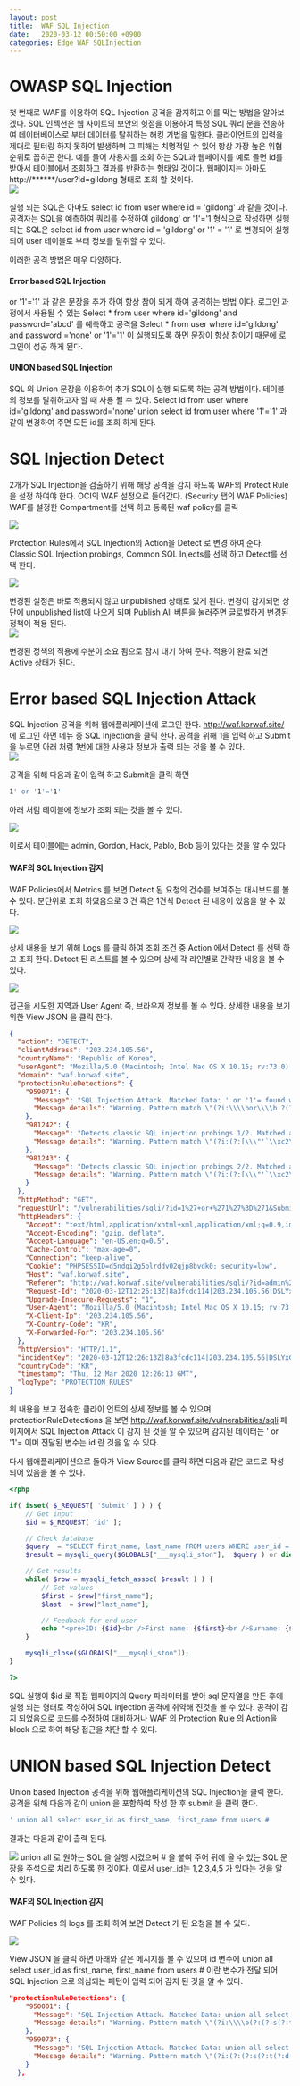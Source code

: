 ```yaml
---
layout: post
title:  WAF SQL Injection
date:   2020-03-12 00:50:00 +0900
categories: Edge WAF SQLInjection
---
```

# OWASP SQL Injection
첫 번째로 WAF를 이용하여 SQL Injection 공격을 감지하고 이를 막는 방법을 알아보겠다.
SQL 인젝션은 웹 사이트의 보안의 헛점을 이용하여 특정 SQL 쿼리 문을 전송하여 데이터베이스로 부터 데이터를 탈취하는 해킹 기법을 말한다. 클라이언트의 입력을 제대로 필터링 하지 못하여 발생하며 그 피해는 치명적일 수 있어 항상 가장 높은 위협 순위로 꼽히곤 한다. 예를 들어 사용자를 조회 하는 SQL과 웹페이지를 예로 들면 id를 받아서 테이블에서 조회하고 결과를 반환하는 형태일 것이다. 웹페이지는 아마도 http://******/user?id=gildong 형태로 조회 할 것이다.     
![](/image/waf-sqlinjection/waf-01.png)


실행 되는 SQL은 아마도 select id from user where id = 'gildong' 과 같을 것이다. 공격자는 SQL을 예측하여 쿼리를 수정하여 gildong' or '1'='1 형식으로 작성하면 실행되는 SQL은 select id from user where id = 'gildong' or '1' = '1' 로 변경되어 실행 되어 user 테이블로 부터 정보를 탈취할 수 있다.

이러한 공격 방법은 매우 다양하다.

#### Error based SQL Injection
or '1'='1' 과 같은 문장을 추가 하여 항상 참이 되게 하여 공격하는 방법 이다. 로그인 과정에서 사용될 수 있는 Select * from user where id='gildong' and password='abcd' 를 예측하고 공격을 Select * from user where id='gildong' and password ='none' or '1'='1' 이 실행되도록 하면 문장이 항상 참이기 때문에 로그인이 성공 하게 된다.

#### UNION based SQL Injection
SQL 의 Union 문장을 이용하여 추가 SQL이 실행 되도록 하는 공격 방법이다. 테이블의 정보를 탈취하고자 할 때 사용 될 수 있다. Select id from user where id='gildong' and password='none' union select id from user where '1'='1' 과 같이 변경하여 주면 모든 id를 조회 하게 된다.


# SQL Injection Detect
2개가 SQL Injection을 검출하기 위해 해당 공격을 감지 하도록 WAF의 Protect Rule을 설정 하여야 한다. OCI의 WAF 설정으로 들어간다. (Security 탭의 WAF Policies)
WAF를 설정한 Compartment를 선택 하고 등록된 waf policy를 클릭    

![](/image/waf-sqlinjection/waf-02.png)

Protection Rules에서 SQL Injection의 Action을 Detect 로 변경 하여 준다. Classic SQL Injection probings, Common SQL Injects를 선택 하고 Detect를 선택 한다.

![](/image/waf-sqlinjection/waf-03.png)

변경된 설정은 바로 적용되지 않고 unpublished 상태로 있게 된다. 변경이 감지되면 상단에 unpublished list에 나오게 되며 Publish All 버튼을 눌러주면 글로벌하게 변경된 정책이 적용 된다.   
![](/image/waf-sqlinjection/waf-04.png)

변경된 정책의 적용에 수분이 소요 됨으로 잠시 대기 하여 준다. 적용이 완료 되면 Active 상태가 된다.

# Error based SQL Injection Attack
SQL Injection 공격을 위해 웹애플리케이션에 로그인 한다. http://waf.korwaf.site/ 에 로그인 하면 메뉴 중 SQL Injection을 클릭 한다. 공격을 위해 1을 입력 하고 Submit을 누르면 아래 처럼 1번에 대한 사용자 정보가 출력 되는 것을 볼 수 있다.   
![](/image/waf-sqlinjection/waf-05.png)

공격을 위해 다음과 같이 입력 하고 Submit을 클릭 하면

```bash
1' or '1'='1'    
```

아래 처럼 테이블에 정보가 조회 되는 것을 볼 수 있다.

![](/image/waf-sqlinjection/waf-06.png)

이로서 테이블에는 admin, Gordon, Hack, Pablo, Bob 등이 있다는 것을 알 수 있다

#### WAF의 SQL Injection 감지
WAF Policies에서 Metrics 를 보면 Detect 된 요청의 건수를 보여주는 대시보드를 볼 수 있다. 분단위로 조회 하였음으로 3 건 혹은 1건식 Detect 된 내용이 있음을 알 수 있다.   

![](/image/waf-sqlinjection/waf-07.png)

상세 내용을 보기  위해 Logs 를 클릭 하여 조회 조건 중 Action 에서 Detect 를 선택 하고 조회 한다.
Detect 된 리스트를 볼 수 있으며 상세 각 라인별로 간략한 내용을 볼 수 있다. 

![](/image/waf-sqlinjection/waf-08.png)

접근을 시도한 지역과 User Agent 즉, 브라우저 정보를 볼 수 있다. 상세한 내용을 보기 위한 View JSON 을 클릭 한다. 

```json
{
  "action": "DETECT",
  "clientAddress": "203.234.105.56", 
  "countryName": "Republic of Korea",
  "userAgent": "Mozilla/5.0 (Macintosh; Intel Mac OS X 10.15; rv:73.0) Gecko/20100101 Firefox/73.0",
  "domain": "waf.korwaf.site",
  "protectionRuleDetections": {
    "959071": {
      "Message": "SQL Injection Attack. Matched Data: ' or '1'= found within ARGS:id: 1' or '1'='1",
      "Message details": "Warning. Pattern match \"(?i:\\\\bor\\\\b ?(?:\\\\d{1,10}|[\\\\'\\\"][^=]{1,10}[\\\\'\\\"]) ?[=<>]+|(?i:'\\\\s+x?or\\\\s+.{1,20}[+\\\\-!<>=])|\\\\b(?i:x?or)\\\\b\\\\s+(\\\\d{1,10}|'[^=]{1,10}')|\\\\b(?i:x?or)\\\\b\\\\s+(\\\\d{1,10}|'[^=]{1,10}')\\\\s*?[=<>])\" at ARGS:id."
    },
    "981242": {
      "Message": "Detects classic SQL injection probings 1/2. Matched attack string: [1' or '1'='1] in [ARGS:id];",
      "Message details": "Warning. Pattern match \"(?i:(?:[\\\"'`\\xc2\\xb4\\xe2\\x80\\x99\\xe2\\x80\\x98]\\\\s*?(x?or|div|like|between|and)\\\\s*?[\\\"'`\\xc2\\xb4\\xe2\\x80\\x99\\xe2\\x80\\x98]?\\\\d)|(?:\\\\\\\\x(?:23|27|3d))|(?:^.?[\\\"'`\\xc2\\xb4\\xe2\\x80\\x99\\xe2\\x80\\x98]$)|(?:(?:^[\\\"'`\\xc2\\xb4\\xe2\\x80\\x99\\xe2\\x80\\x98\\\\\\\\]*?(?:[\\\\ ...\" at ARGS:id."
    },
    "981243": {
      "Message": "Detects classic SQL injection probings 2/2. Matched attack string: [1' or '1'='1] in [ARGS:id];",
      "Message details": "Warning. Pattern match \"(?i:(?:[\\\"'`\\xc2\\xb4\\xe2\\x80\\x99\\xe2\\x80\\x98]\\\\s*?\\\\*.+(?:x?or|div|like|between|and|id)\\\\W*?[\\\"'`\\xc2\\xb4\\xe2\\x80\\x99\\xe2\\x80\\x98]\\\\d)|(?:\\\\^[\\\"'`\\xc2\\xb4\\xe2\\x80\\x99\\xe2\\x80\\x98])|(?:^[\\\\w\\\\s\\\"'`\\xc2\\xb4\\xe2\\x80\\x99\\xe2\\x80\\x98-]+(?<=and\\\\s)(?<=or|xor ...\" at ARGS:id."
    }
  },
  "httpMethod": "GET",
  "requestUrl": "/vulnerabilities/sqli/?id=1%27+or+%271%27%3D%271&Submit=Submit",
  "httpHeaders": {
    "Accept": "text/html,application/xhtml+xml,application/xml;q=0.9,image/webp,*/*;q=0.8",
    "Accept-Encoding": "gzip, deflate",
    "Accept-Language": "en-US,en;q=0.5",
    "Cache-Control": "max-age=0",
    "Connection": "keep-alive",
    "Cookie": "PHPSESSID=d5ndqi2g5olrddv02qjp8bvdk0; security=low",
    "Host": "waf.korwaf.site",
    "Referer": "http://waf.korwaf.site/vulnerabilities/sqli/?id=admin%27+or+1%3D1+%23&Submit=Submit",
    "Request-Id": "2020-03-12T12:26:13Z|8a3fcdc114|203.234.105.56|DSLYxGAAHQ",
    "Upgrade-Insecure-Requests": "1",
    "User-Agent": "Mozilla/5.0 (Macintosh; Intel Mac OS X 10.15; rv:73.0) Gecko/20100101 Firefox/73.0",
    "X-Client-Ip": "203.234.105.56",
    "X-Country-Code": "KR",
    "X-Forwarded-For": "203.234.105.56"
  },
  "httpVersion": "HTTP/1.1",
  "incidentKey": "2020-03-12T12:26:13Z|8a3fcdc114|203.234.105.56|DSLYxGAAHQ",
  "countryCode": "KR",
  "timestamp": "Thu, 12 Mar 2020 12:26:13 GMT",
  "logType": "PROTECTION_RULES"
}   
```

위 내용을 보고 접속한 클라이 언트의 상세 정보를 볼 수 있으며 protectionRuleDetections 을 보면 http://waf.korwaf.site/vulnerabilities/sqli 페이지에서 SQL Injection Attack 이 감지 된 것을 알 수 있으며 감지된 데이터는 ' or '1'= 이며 전달된 변수는 id 란 것을 알 수 있다.

다시 웹애플리케이션으로 돌아가 View Source를 클릭 하면 다음과 같은 코드로 작성되어 있음을 볼 수 있다.

```php
<?php

if( isset( $_REQUEST[ 'Submit' ] ) ) {
    // Get input
    $id = $_REQUEST[ 'id' ];

    // Check database
    $query  = "SELECT first_name, last_name FROM users WHERE user_id = '$id';";
    $result = mysqli_query($GLOBALS["___mysqli_ston"],  $query ) or die( '<pre>' . ((is_object($GLOBALS["___mysqli_ston"])) ? mysqli_error($GLOBALS["___mysqli_ston"]) : (($___mysqli_res = mysqli_connect_error()) ? $___mysqli_res : false)) . '</pre>' );

    // Get results
    while( $row = mysqli_fetch_assoc( $result ) ) {
        // Get values
        $first = $row["first_name"];
        $last  = $row["last_name"];

        // Feedback for end user
        echo "<pre>ID: {$id}<br />First name: {$first}<br />Surname: {$last}</pre>";
    }

    mysqli_close($GLOBALS["___mysqli_ston"]);
}

?> 
```
SQL 실행이 $id 로 직접 웹페이지의 Query 파라미터를 받아 sql 문자열을 만든 후에 실행 되는 형태로 작성하여 SQL injection 공격에 취약해 진것을 볼 수 있다. 공격이 감지 되었음으로 코드를 수정하여 대비하거나 WAF 의 Protection Rule 의 Action을 block 으로 하여 해당 접근을 차단 할 수 있다.

# UNION based SQL Injection Detect
Union based Injection 공격을 위해 웹애플리케이션의 SQL Injection을 클릭 한다. 공격을 위해 다음과 같이 union 을 포함하여 작성 한 후 submit 을 클릭 한다.

```bash
' union all select user_id as first_name, first_name from users #
```

결과는 다음과 같이 출력 된다.   

![](/image/waf-sqlinjection/waf-09.png)
union all 로 원하는 SQL 을 실행 시켰으며 \# 을 붙여 주어 뒤에 올 수 있는 SQL 문장을 주석으로 처리 하도록 한 것이다.
이로서 user_id는 1,2,3,4,5 가 있다는 것을 알 수 있다.

#### WAF의 SQL Injection 감지
WAF Policies 의 logs 를 조회 하여 보면 Detect 가 된 요청을 볼 수 있다.

![](/image/waf-sqlinjection/waf-10.png)

View JSON 을 클릭 하면 아래와 같은 메시지를 볼 수 있으며 id 변수에 union all select user_id as first_name, first_name from users # 이란 변수가 전달 되어 SQL Injection 으로 의심되는 패턴이 입력 되어 감지 된 것을 알 수 있다. 

```json
"protectionRuleDetections": {
    "950001": {
      "Message": "SQL Injection Attack. Matched Data: union all select found within ARGS:id: ' union all select user_id as first_name, first_name from users #",
      "Message details": "Warning. Pattern match \"(?i:\\\\b(?:(?:s(?:t(?:d(?:dev(_pop|_samp)?)?|r(?:_to_date|cmp))|u(?:b(?:str(?:ing(_index)?)?|(?:dat|tim)e)|m)|e(?:c(?:_to_time|ond)|ssion_user)|ys(?:tem_user|date)|ha(1|2)?|oundex|chema|ig?n|pace|qrt)|i(?:s(null|_(free_lock|ipv4_compat|ipv4_mapped|ipv4| ...\" at ARGS:id."
    },
    "959073": {
      "Message": "SQL Injection Attack. Matched Data: union all select found within ARGS:id: ' union all select user_id as first_name, first_name from users #",
      "Message details": "Warning. Pattern match \"(?i:(?:(?:s(?:t(?:d(?:dev(_pop|_samp)?)?|r(?:_to_date|cmp))|u(?:b(?:str(?:ing(_index)?)?|(?:dat|tim)e)|m)|e(?:c(?:_to_time|ond)|ssion_user)|ys(?:tem_user|date)|ha(1|2)?|oundex|chema|ig?n|pace|qrt)|i(?:s(null|_(free_lock|ipv4_compat|ipv4_mapped|ipv4|ipv ...\" at ARGS:id."
    }
  },
```